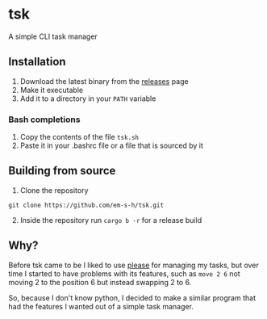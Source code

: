 # tsk
A simple CLI task manager

## Installation

1. Download the latest binary from the [releases](https://github.com/em-s-h/xdelta_lui/releases)
page
2. Make it executable
3. Add it to a directory in your `PATH` variable

### Bash completions

1. Copy the contents of the file `tsk.sh`
2. Paste it in your .bashrc file or a file that is sourced by it

## Building from source

1. Clone the repository
```shell
git clone https://github.com/em-s-h/tsk.git
```
2. Inside the repository run `cargo b -r` for a release build

## Why?

Before tsk came to be I liked to use [please](https://github.com/NayamAmarshe/please) for managing
my tasks, but over time I started to have problems with its features, such as `move 2 6` not moving
2 to the position 6 but instead swapping 2 to 6.

So, because I don't know python, I decided to make a similar program that had the features I wanted
out of a simple task manager.
